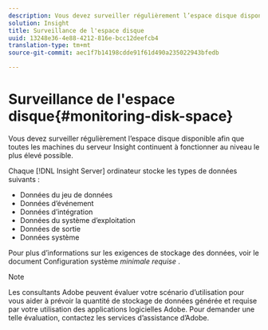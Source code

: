 ```yaml
---
description: Vous devez surveiller régulièrement l’espace disque disponible afin que toutes les machines du serveur Insight continuent à fonctionner au niveau le plus élevé possible.
solution: Insight
title: Surveillance de l'espace disque
uuid: 13248e36-4e88-4212-816e-bcc12deefcb4
translation-type: tm+mt
source-git-commit: aec1f7b14198cdde91f61d490a235022943bfedb

---
```



# Surveillance de l&#39;espace disque{#monitoring-disk-space}

Vous devez surveiller régulièrement l’espace disque disponible afin que toutes les machines du serveur Insight continuent à fonctionner au niveau le plus élevé possible.

Chaque [!DNL Insight Server] ordinateur stocke les types de données suivants :

* Données du jeu de données
* Données d’événement
* Données d’intégration
* Données du système d’exploitation
* Données de sortie
* Données système

Pour plus d’informations sur les exigences de stockage des données, voir le document Configuration système *minimale requise* .

>[!NOTE]
>
>Les consultants Adobe peuvent évaluer votre scénario d’utilisation pour vous aider à prévoir la quantité de stockage de données générée et requise par votre utilisation des applications logicielles Adobe. Pour demander une telle évaluation, contactez les services d’assistance d’Adobe.

